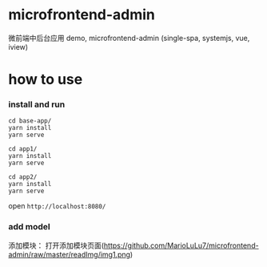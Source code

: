 # microfrontend-admin

微前端中后台应用 demo, microfrontend-admin (single-spa, systemjs, vue, iview)

# how to use

### install and run

```
cd base-app/
yarn install
yarn serve

cd app1/
yarn install
yarn serve

cd app2/
yarn install
yarn serve
```

open `http://localhost:8080/`

### add model

添加模块：
打开添加模块页面(https://github.com/MarioLuLu7/microfrontend-admin/raw/master/readImg/img1.png)
